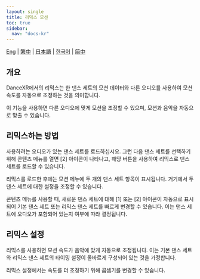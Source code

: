 ```yaml
---
layout: single
title: 리믹스 모션
toc: true
sidebar:
  nav: "docs-kr"
---
```

[Eng](/dancexr/features/remix) | [繁中](/tw/dancexr/features/remix) | [日本語](/jp/dancexr/features/remix) | [한국어](/kr/dancexr/features/remix) | [简中](/zh/dancexr/features/remix)


## 개요
DanceXR에서의 리믹스는 한 댄스 세트의 모션 데이터와 다른 오디오를 사용하여 모션 속도를 자동으로 조정하는 것을 의미합니다.

이 기능을 사용하면 다른 오디오에 맞게 모션을 조정할 수 있으며, 모션과 음악을 자동으로 맞출 수 있습니다.

## 리믹스하는 방법
사용하려는 오디오가 있는 댄스 세트를 로드하십시오. 그런 다음 댄스 세트를 선택하기 위해 콘텐츠 메뉴를 열면 [2] 아이콘이 나타나고, 해당 버튼을 사용하여 리믹스로 댄스 세트를 로드할 수 있습니다.

리믹스를 로드한 후에는 모션 메뉴에 두 개의 댄스 세트 항목이 표시됩니다. 거기에서 두 댄스 세트에 대한 설정을 조정할 수 있습니다.

콘텐츠 메뉴를 사용할 때, 새로운 댄스 세트에 대해 [1] 또는 [2] 아이콘이 자동으로 표시되어 기본 댄스 세트 또는 리믹스 댄스 세트를 빠르게 변경할 수 있습니다. 이는 댄스 세트에 오디오가 포함되어 있는지 여부에 따라 결정됩니다.

## 리믹스 설정
리믹스를 사용하면 모션 속도가 음악에 맞게 자동으로 조정됩니다. 이는 기본 댄스 세트와 리믹스 댄스 세트의 타이밍 설정이 올바르게 구성되어 있는 것을 가정합니다.

리믹스 설정에서는 속도를 더 조정하기 위해 곱셈기를 변경할 수 있습니다.